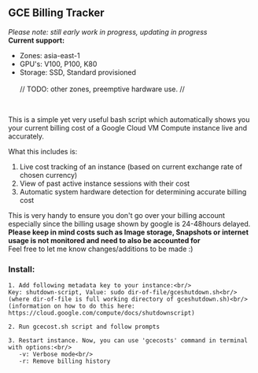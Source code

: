 ## GCE Billing Tracker

<i> Please note: still early work in progress, updating in progress </i>
<br/>
<b> Current support: </b>

* Zones: asia-east-1<br/>
* GPU's: V100, P100, K80 <br/>
* Storage: SSD, Standard provisioned 
<br/><br/>
// TODO: other zones, preemptive hardware use. //

<br/>

This is a simple yet very useful bash script which automatically shows you your current billing cost of a Google Cloud VM Compute instance live and accurately.

What this includes is:
1. Live cost tracking of an instance (based on current exchange rate of chosen currency) 
2. View of past active instance sessions with their cost
3. Automatic system hardware detection for determining accurate billing cost

This is very handy to ensure you don't go over your billing account especially since the billing usage shown by google is 24-48hours delayed. <b> Please keep in mind costs such as Image storage, Snapshots or internet usage is not monitored and need to also be accounted for </b>
<br/>
Feel free to let me know changes/additions to be made :)
<br/>
### Install:
```
1. Add following metadata key to your instance:<br/>
Key: shutdown-script, Value: sudo dir-of-file/gceshutdown.sh<br/>
(where dir-of-file is full working directory of gceshutdown.sh)<br/>
(information on how to do this here: https://cloud.google.com/compute/docs/shutdownscript)

2. Run gcecost.sh script and follow prompts

3. Restart instance. Now, you can use 'gcecosts' command in terminal with options:<br/>
   -v: Verbose mode<br/>
   -r: Remove billing history
```
